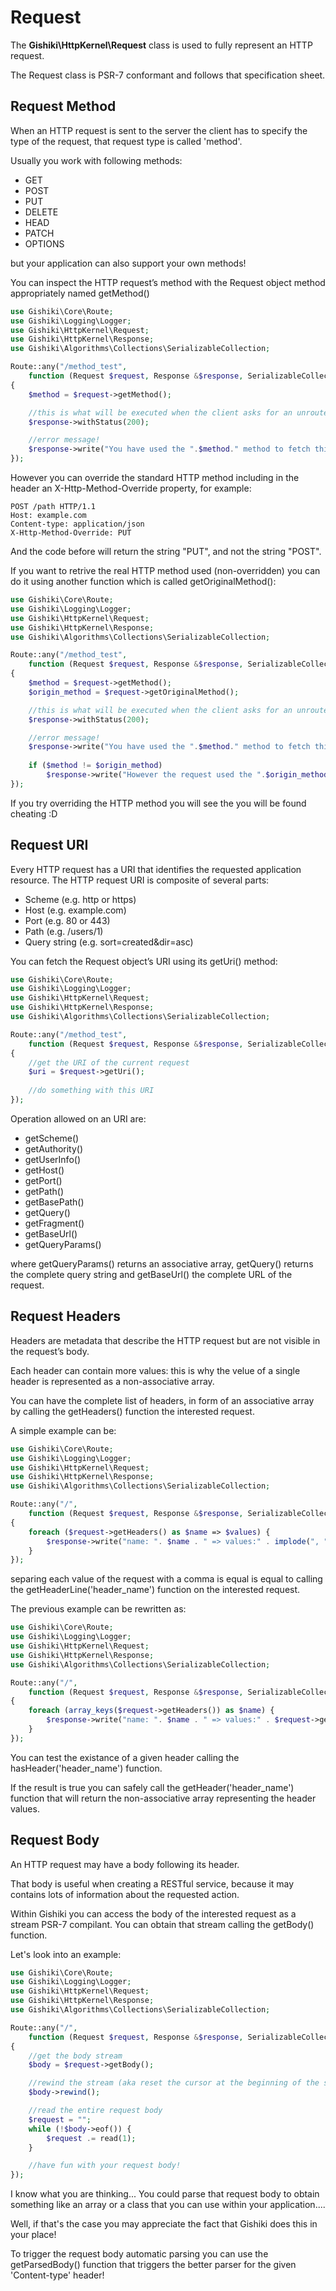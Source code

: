 # Request
The __Gishiki\HttpKernel\Request__ class is used to fully represent an HTTP request.

The Request class is PSR-7 conformant and follows that specification sheet.

 
## Request Method
When an HTTP request is sent to the server the client has to specify the type of the
request, that request type is called 'method'.

Usually you work with following methods:

  - GET
  - POST
  - PUT
  - DELETE
  - HEAD
  - PATCH
  - OPTIONS

but your application can also support your own methods!

You can inspect the HTTP request’s method with the Request object method
appropriately named getMethod()

```php
use Gishiki\Core\Route;
use Gishiki\Logging\Logger;
use Gishiki\HttpKernel\Request;
use Gishiki\HttpKernel\Response;
use Gishiki\Algorithms\Collections\SerializableCollection;

Route::any("/method_test",
    function (Request $request, Response &$response, SerializableCollection &$arguments)
{
    $method = $request->getMethod();

    //this is what will be executed when the client asks for an unrouted URI
    $response->withStatus(200);

    //error message!
    $response->write("You have used the ".$method." method to fetch this page!");
});
```

However you can override the standard HTTP method including in the header an
X-Http-Method-Override property, for example:

```
POST /path HTTP/1.1
Host: example.com
Content-type: application/json
X-Http-Method-Override: PUT
```

And the code before will return the string "PUT", and not the string "POST".

If you want to retrive the real HTTP method used (non-overridden) you can do it
using another function which is called getOriginalMethod():

```php
use Gishiki\Core\Route;
use Gishiki\Logging\Logger;
use Gishiki\HttpKernel\Request;
use Gishiki\HttpKernel\Response;
use Gishiki\Algorithms\Collections\SerializableCollection;

Route::any("/method_test",
    function (Request $request, Response &$response, SerializableCollection &$arguments)
{
    $method = $request->getMethod();
    $origin_method = $request->getOriginalMethod();

    //this is what will be executed when the client asks for an unrouted URI
    $response->withStatus(200);

    //error message!
    $response->write("You have used the ".$method." method to fetch this page!\n");
    
    if ($method != $origin_method) 
        $response->write("However the request used the ".$origin_method." method to fetch this page!\n");
});
```

If you try overriding the HTTP method you will see the you will be found cheating :D


## Request URI
Every HTTP request has a URI that identifies the requested application resource.
The HTTP request URI is composite of several parts:

  - Scheme (e.g. http or https)
  - Host (e.g. example.com)
  - Port (e.g. 80 or 443)
  - Path (e.g. /users/1)
  - Query string (e.g. sort=created&dir=asc)

You can fetch the Request object’s URI using its getUri() method:

```php
use Gishiki\Core\Route;
use Gishiki\Logging\Logger;
use Gishiki\HttpKernel\Request;
use Gishiki\HttpKernel\Response;
use Gishiki\Algorithms\Collections\SerializableCollection;

Route::any("/method_test",
    function (Request $request, Response &$response, SerializableCollection &$arguments)
{
    //get the URI of the current request
    $uri = $request->getUri();
    
    //do something with this URI
});
```

Operation allowed on an URI are:

   - getScheme()
   - getAuthority()
   - getUserInfo()
   - getHost()
   - getPort()
   - getPath()
   - getBasePath()
   - getQuery()
   - getFragment()
   - getBaseUrl()
   - getQueryParams()

where getQueryParams() returns an associative array, getQuery() returns the complete
query string and getBaseUrl() the complete URL of the request.


## Request Headers
Headers are metadata that describe the HTTP request but are not visible in the
request’s body.

Each header can contain more values: this is why the velue of a single header is
represented as a non-associative array.

You can have the complete list of headers, in form of an associative array by
calling the getHeaders() function the interested request.

A simple example can be:

```php
use Gishiki\Core\Route;
use Gishiki\Logging\Logger;
use Gishiki\HttpKernel\Request;
use Gishiki\HttpKernel\Response;
use Gishiki\Algorithms\Collections\SerializableCollection;

Route::any("/",
    function (Request $request, Response &$response, SerializableCollection &$arguments)
{
    foreach ($request->getHeaders() as $name => $values) {
        $response->write("name: ". $name . " => values:" . implode(", ", $values));
    }
});
```

separing each value of the request with a comma is equal is equal to calling the
getHeaderLine('header_name') function on the interested request.

The previous example can be rewritten as:

```php
use Gishiki\Core\Route;
use Gishiki\Logging\Logger;
use Gishiki\HttpKernel\Request;
use Gishiki\HttpKernel\Response;
use Gishiki\Algorithms\Collections\SerializableCollection;

Route::any("/",
    function (Request $request, Response &$response, SerializableCollection &$arguments)
{
    foreach (array_keys($request->getHeaders()) as $name) {
        $response->write("name: ". $name . " => values:" . $request->getHeaderLine($name);
    }
});
```

You can test the existance of a given header calling the hasHeader('header_name')
function.

If the result is true you can safely call the getHeader('header_name') function
that will return the non-associative array representing the header values.


## Request Body
An HTTP request may have a body following its header.

That body is useful when creating a RESTful service, because it may contains lots
of information about the requested action.

Within Gishiki you can access the body of the interested request as a stream
PSR-7 compilant. You can obtain that stream calling the getBody() function.

Let's look into an example:

```php
use Gishiki\Core\Route;
use Gishiki\Logging\Logger;
use Gishiki\HttpKernel\Request;
use Gishiki\HttpKernel\Response;
use Gishiki\Algorithms\Collections\SerializableCollection;

Route::any("/",
    function (Request $request, Response &$response, SerializableCollection &$arguments)
{
    //get the body stream
    $body = $request->getBody();

    //rewind the stream (aka reset the cursor at the beginning of the stream)
    $body->rewind();

    //read the entire request body
    $request = "";
    while (!$body->eof()) {
        $request .= read(1);
    }

    //have fun with your request body!
});
```

I know what you are thinking... You could parse that request body to obtain
something like an array or a class that you can use within your application....

Well, if that's the case you may appreciate the fact that Gishiki does this
in your place!

To trigger the request body automatic parsing you can use the getParsedBody()
function that triggers the better parser for the given 'Content-type' header!